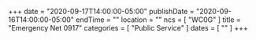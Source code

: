 +++
date = "2020-09-17T14:00:00-05:00"
publishDate = "2020-09-16T14:00:00-05:00"
endTime = ""
location = ""
ncs = [ "WC0G" ]
title = "Emergency Net 0917"
categories = [ "Public Service" ]
dates = [ "" ]
+++
